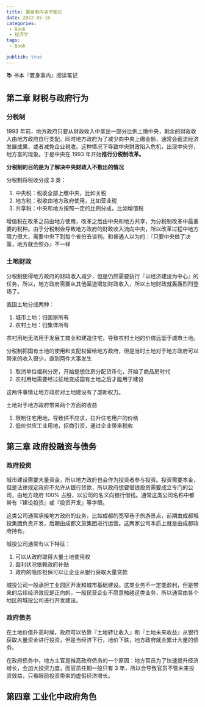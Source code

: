 ```yaml
---
title: 置身事内读书笔记
date: 2022-05-16
categories:
 - Book
 - 经济学
tags:
 - Book

publish: true
---
```


📚 书本『置身事内』阅读笔记

## 第二章 财税与政府行为

### 分税制

1993 年前，地方政府只要从财政收入中拿出一部分比例上缴中央，剩余的财政收入由地方政府自行支配。同时地方政府为了减少向中央上缴金额，通常会截流经济发展成果，或者减免企业税收。这种情况下导致中央财政陷入危机，出现中央穷，地方富的现象。于是中央在 1993 年开始**推行分税制改革。**

**分税制的目的是为了解决中央财政入不敷出的情况**

分税制将税收分成 3 类：
1. 中央税：税收全部上缴中央，比如关税
2. 地方税：税收由地方政府使用，比如营业税
3. 共享税：中央和地方按照一定的比例分成，比如增值税

增值税在改革之前由地方使用，改革之后由中央和地方共享，为分税制改革中最重要的税种。由于分税制会导致地方政府的财政收入流向中央，所以改革过程中地方阻力很大，需要中央下到每个省份去谈判。和普通人以为的：『只要中央做了决策，地方就会照办』不一样


### 土地财政

分税制使得地方政府的财政收入减少，但是仍然需要执行『以经济建设为中心』的任务，所以，地方政府需要从其他渠道增加财政收入，所以土地财政就轰轰烈烈登场了。

我国土地分成两种：
1. 城市土地：归国家所有
2. 农村土地：归集体所有

农村用地无法用于发展工商业和建造住宅，导致农村土地的价值远低于城市土地。

分税制把国有土地的使用和支配权留给地方政府，但是当时土地对于地方政府可以带来的收入很少，直到两件大事发生
1. 取消单位福利分房，开始是想住房分配货币化，开始了商品房时代 
2. 农村用地需要经过征地变成国有土地之后才能用于建设

这两件事情让地方政府对土地建设有了垄断权力。

土地对于地方政府带来两个方面的收益

1. 限制住宅用地，导致供不应求，拉升住宅用户的价格
2. 低价供应工业用地，招商引资，通过企业带来税收

## 第三章 政府投融资与债务

### 政府投资

城市建设需要大量资金，所以地方政府也会作为投资者参与投资。投资需要本金，但是法律规定政府不允许从银行贷款，所以政府想要借钱投资需要成立专门的公司，由地方政府 100% 占股，以公司的名义向银行借钱。通常这类公司名称中都带有『建设投资』或『投资开发』等字眼。

这类公司通常承接地方政府的业务，比如成都的宽窄巷子旅游景点，前期由成都城投集团负责开发，后期由成都文旅集团进行运营。这两家公司本质上就是由成都政府持有。

城投公司通常有以下特征：
1. 可以从政府取得大量土地使用权
2. 盈利状况依赖政府补贴
3. 政府的隐形担保可以让企业从银行获取大量贷款

城投公司一般承担工业园区开发和城市基础建设。这类业务不一定能盈利，但是带来的后续经济效应是正向的。一般民营企业不愿意触碰这类业务，所以通常由各个地区的城投公司进行开发建设。


### 政府债务

在土地价值升高时候，政府可以依靠『土地转让收入』和『土地未来收益』从银行获取大量资金进行投资，但是当经济下行，地价下跌，地方政府就会累计大量的债务。

在政府债务中，地方主官是推高政府债务的一个原因：地方官员为了快速提升经济增长，会加大投资力度，而官员任期一般只有 3 年，所以会导致官员不管未来投资效益，只看眼前投资带来的虚假经济增长。



## 第四章  工业化中政府角色
